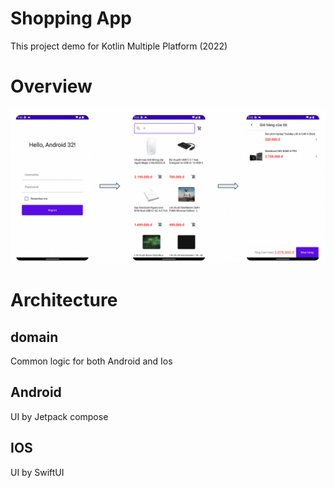 # Shopping App
This project demo for Kotlin Multiple Platform (2022)
# Overview
![screenshot.png](screenshot.png)
# Architecture
## domain
Common logic for both Android and Ios
## Android
UI by Jetpack compose
## IOS
UI by SwiftUI
